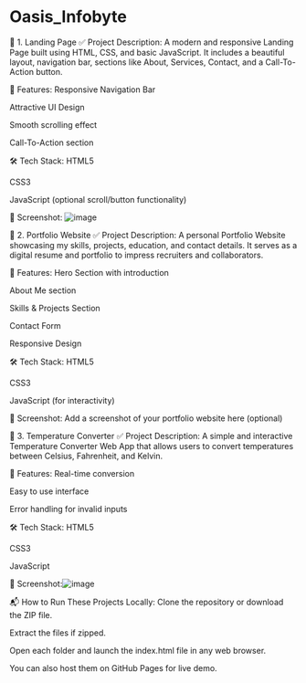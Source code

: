 # Oasis_Infobyte

📁 1. Landing Page
✅ Project Description:
A modern and responsive Landing Page built using HTML, CSS, and basic JavaScript. It includes a beautiful layout, navigation bar, sections like About, Services, Contact, and a Call-To-Action button.

🔧 Features:
Responsive Navigation Bar

Attractive UI Design

Smooth scrolling effect

Call-To-Action section

🛠️ Tech Stack:
HTML5

CSS3

JavaScript (optional scroll/button functionality)

📸 Screenshot:
![image](https://github.com/user-attachments/assets/aba099e8-2f63-48b1-9b06-5b7c2d114cba)


📁 2. Portfolio Website
✅ Project Description:
A personal Portfolio Website showcasing my skills, projects, education, and contact details. It serves as a digital resume and portfolio to impress recruiters and collaborators.

🔧 Features:
Hero Section with introduction

About Me section

Skills & Projects Section

Contact Form

Responsive Design

🛠️ Tech Stack:
HTML5

CSS3

JavaScript (for interactivity)

📸 Screenshot:
Add a screenshot of your portfolio website here (optional)

📁 3. Temperature Converter
✅ Project Description:
A simple and interactive Temperature Converter Web App that allows users to convert temperatures between Celsius, Fahrenheit, and Kelvin.

🔧 Features:
Real-time conversion

Easy to use interface

Error handling for invalid inputs

🛠️ Tech Stack:
HTML5

CSS3

JavaScript

📸 Screenshot:![image](https://github.com/user-attachments/assets/9cc6fc43-9913-474e-8fbd-e13075318120)



📬 How to Run These Projects Locally:
Clone the repository or download the ZIP file.

Extract the files if zipped.

Open each folder and launch the index.html file in any web browser.

You can also host them on GitHub Pages for live demo.
